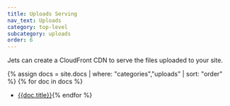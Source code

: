 ```yaml
---
title: Uploads Serving
nav_text: Uploads
category: top-level
subcategory: uploads
order: 6
---
```


Jets can create a CloudFront CDN to serve the files uploaded to your site.

{% assign docs = site.docs | where: "categories","uploads" | sort: "order"  %}
{% for doc in docs %}
* [{{doc.title}}]({{doc.url}}){% endfor %}
